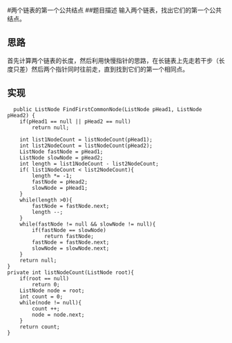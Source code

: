 #两个链表的第一个公共结点
##题目描述
输入两个链表，找出它们的第一个公共结点。
## 思路
首先计算两个链表的长度，然后利用快慢指针的思路，在长链表上先走若干步（长度只差）然后两个指针同时往前走，直到找到它们的第一个相同点。
## 实现
      public ListNode FindFirstCommonNode(ListNode pHead1, ListNode pHead2) {
        if(pHead1 == null || pHead2 == null)
        	return null;
        
        int list1NodeCount = listNodeCount(pHead1);
        int list2NodeCount = listNodeCount(pHead2);
        ListNode fastNode = pHead1;
        ListNode slowNode = pHead2;
        int length = list1NodeCount - list2NodeCount;
        if( list1NodeCount < list2NodeCount){
            length *= -1;
            fastNode = pHead2;
            slowNode = pHead1;
        }
        while(length >0){
            fastNode = fastNode.next;
            length --;
        }    
        while(fastNode != null && slowNode != null){
            if(fastNode == slowNode)
                return fastNode;
            fastNode = fastNode.next;
            slowNode = slowNode.next;
        }    
        return null;
    }
    private int listNodeCount(ListNode root){
        if(root == null)
            return 0;
        ListNode node = root;
        int count = 0;
        while(node != null){
            count ++;
            node = node.next;
        }
        return count;
    }
